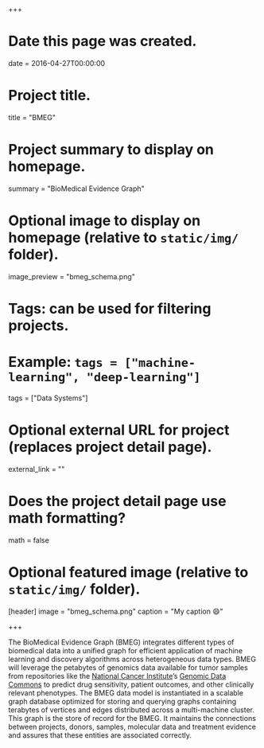+++
# Date this page was created.
date = 2016-04-27T00:00:00

# Project title.
title = "BMEG"

# Project summary to display on homepage.
summary = "BioMedical Evidence Graph"

# Optional image to display on homepage (relative to `static/img/` folder).
image_preview = "bmeg_schema.png"

# Tags: can be used for filtering projects.
# Example: `tags = ["machine-learning", "deep-learning"]`
tags = ["Data Systems"]

# Optional external URL for project (replaces project detail page).
external_link = ""

# Does the project detail page use math formatting?
math = false

# Optional featured image (relative to `static/img/` folder).
[header]
image = "bmeg_schema.png"
caption = "My caption :smile:"

+++

The BioMedical Evidence Graph (BMEG) integrates different types of biomedical data into a unified graph for efficient application of machine learning and discovery algorithms across heterogeneous data types. BMEG will leverage the petabytes of genomics data available for tumor samples from repositories like the [National Cancer Institute](https://www.cancer.gov/)’s [Genomic Data Commons](https://gdc.cancer.gov/) to predict drug sensitivity, patient outcomes, and other clinically relevant phenotypes.
The BMEG data model is instantiated in a scalable graph database optimized for storing and querying graphs containing terabytes of vertices and edges distributed across a multi-machine cluster.   This graph is the store of record for the BMEG. It maintains the connections between projects, donors, samples, molecular data and treatment evidence and assures that these entities are associated correctly.
